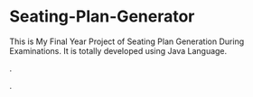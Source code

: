 # Seating-Plan-Generator

This is My Final Year Project of Seating Plan Generation During Examinations. It is totally developed using Java Language.







































.




































































































































































































































































































































































































































































































.







































